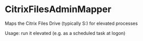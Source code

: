 # CitrixFilesAdminMapper
Maps the Citrix Files Drive (typically S:\) for elevated processes

Usage: run it elevated (e.g. as a scheduled task at logon)

